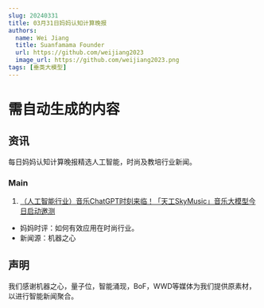 ```yaml
---
slug: 20240331
title: 03月31日妈妈认知计算晚报
authors:
  name: Wei Jiang
  title: Suanfamama Founder
  url: https://github.com/weijiang2023
  image_url: https://github.com/weijiang2023.png
tags: [垂类大模型]
---
```


# 需自动生成的内容
## 资讯
每日妈妈认知计算晚报精选人工智能，时尚及教培行业新闻。

### Main

1. [（人工智能行业）音乐ChatGPT时刻来临！「天工SkyMusic」音乐大模型今日启动邀测](https://mp.weixin.qq.com/s/LFuZ0EIPkLrM342JB1EF_A)
* 妈妈时评：如何有效应用在时尚行业。
* 新闻源：机器之心

## 声明

我们感谢机器之心，量子位，智能涌现，BoF，WWD等媒体为我们提供原素材，以进行智能新闻聚合。